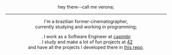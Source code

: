 <div align="center">
hey there--call me verona;<br>
<hr>
I'm a brazilian former-cinematographer,<br> 
currently studying and working in programming;<br>

. I work as a Software Engineer at [capimbr](https://github.com/capimbr)<br>
. I study and make a lot of fun projects at [42](https://github.com/42School) <br>
and have all the projects I developed there in [this repo](https://github.com/metavenoma/42).
</div>

<!--
**metavenoma/metavenoma** is a ✨ _special_ ✨ repository because its `README.md` (this file) appears on your GitHub profile.

Here are some ideas to get you started:

- 🔭 I’m currently working on ...
- 🌱 I’m currently learning ...
- 👯 I’m looking to collaborate on ...
- 🤔 I’m looking for help with ...
- 💬 Ask me about ...
- 📫 How to reach me: ...
- 😄 Pronouns: ...
- ⚡ Fun fact: ...
-->
